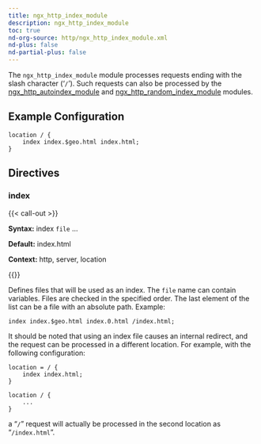 ```yaml
---
title: ngx_http_index_module
description: ngx_http_index_module
toc: true
nd-org-source: http/ngx_http_index_module.xml
nd-plus: false
nd-partial-plus: false
---
```



<!--
      ********************************************************************************
      🛑 WARNING: AUTOGENERATED FILE - DO NOT EDIT 🛑 This Markdown file was
      automatically generated from the source XML documentation. Any manual
      changes made directly to this file will be overwritten. To request or
      suggest changes, please edit the source XML files instead.
      https://github.com/nginx/nginx.org/tree/main/xml/en
      ********************************************************************************
      -->


The `ngx_http_index_module` module processes requests
ending with the slash character (‘`/`’).
Such requests can also be processed by the
[ngx_http_autoindex_module](/nginx/module-reference/http/ngx_http_autoindex_module)
and
[ngx_http_random_index_module](/nginx/module-reference/http/ngx_http_random_index_module)
modules.
## Example Configuration


```nginx
location / {
    index index.$geo.html index.html;
}

```

## Directives

### index

{{< call-out >}}

**Syntax:** index `file` ...

**Default:** index.html

**Context:** http, server, location


{{</call-out>}}


Defines files that will be used as an index.
The `file` name can contain variables.
Files are checked in the specified order.
The last element of the list can be a file with an absolute path.
Example:

```nginx
index index.$geo.html index.0.html /index.html;

```


It should be noted that using an index file causes an internal redirect,
and the request can be processed in a different location.
For example, with the following configuration:

```nginx
location = / {
    index index.html;
}

location / {
    ...
}

```


a “`/`” request will actually be processed in the
second location as “`/index.html`”.
